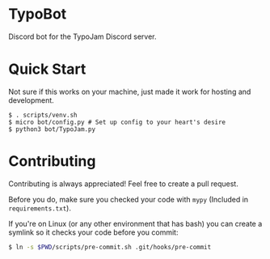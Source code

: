 # TypoBot

Discord bot for the TypoJam Discord server.

# Quick Start

Not sure if this works on your machine, just made it work for hosting and development.

```shell
$ . scripts/venv.sh
$ micro bot/config.py # Set up config to your heart's desire
$ python3 bot/TypoJam.py
```

# Contributing

Contributing is always appreciated! Feel free to create a pull request.

Before you do, make sure you checked your code with `mypy` (Included in `requirements.txt`).

If you're on Linux (or any other environment that has bash) you can create a symlink so it checks your code before you commit:
```sh
$ ln -s $PWD/scripts/pre-commit.sh .git/hooks/pre-commit
```
